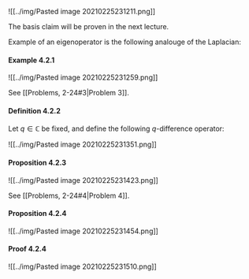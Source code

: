 ![[../img/Pasted image 20210225231211.png]]

The basis claim will be proven in the next lecture.

Example of an eigenoperator is the following analouge of the Laplacian:

#### Example 4.2.1

![[../img/Pasted image 20210225231259.png]]

See [[Problems, 2-24#3|Problem 3]].

#### Definition 4.2.2

Let $q\in \mathbb{C}$ be fixed, and define the following $q$-difference operator:

![[../img/Pasted image 20210225231351.png]]

#### Proposition 4.2.3

![[../img/Pasted image 20210225231423.png]]

See [[Problems, 2-24#4|Problem 4]].

#### Proposition 4.2.4

![[../img/Pasted image 20210225231454.png]]

#### Proof 4.2.4

![[../img/Pasted image 20210225231510.png]]